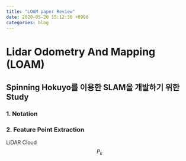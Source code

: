 ```yaml
---
title: "LOAM paper Review"
date: 2020-05-20 15:12:30 +0900
categories: blog
---
```

<script type="text/javascript"src="https://cdn.mathjax.org/mathjax/latest/MathJax.js?config=TeX-AMS_HTML">
</script>

# Lidar Odometry And Mapping (LOAM) 
  
## Spinning Hokuyo를 이용한 SLAM을 개발하기 위한 Study

### 1. Notation




### 2. Feature Point Extraction

LiDAR Cloud $$P_{k}$$


